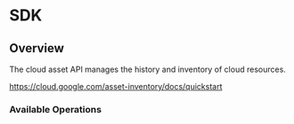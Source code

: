 # SDK

## Overview

The cloud asset API manages the history and inventory of cloud resources.

<https://cloud.google.com/asset-inventory/docs/quickstart>
### Available Operations

